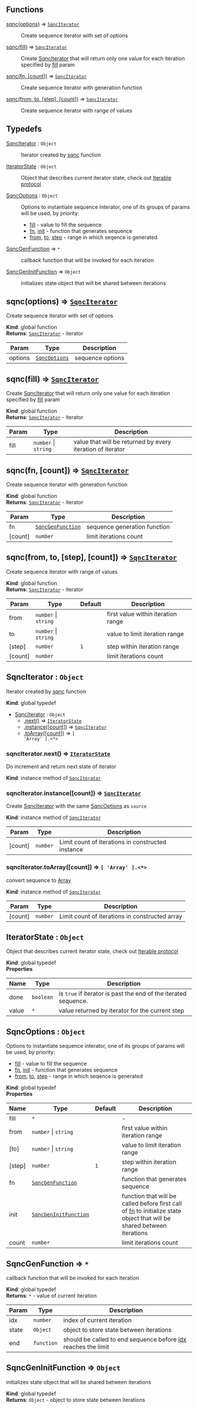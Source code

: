 ## Functions

<dl>
<dt><a href="#sqnc">sqnc(options)</a> ⇒ <code><a href="#SqncIterator">SqncIterator</a></code></dt>
<dd><p>Create sequence iterator with set of options</p>
</dd>
<dt><a href="#sqnc">sqnc(fill)</a> ⇒ <code><a href="#SqncIterator">SqncIterator</a></code></dt>
<dd><p>Create <a href="#SqncIterator">SqncIterator</a> that will return only one value for each iteration specified by <a href="fill">fill</a> param</p>
</dd>
<dt><a href="#sqnc">sqnc(fn, [count])</a> ⇒ <code><a href="#SqncIterator">SqncIterator</a></code></dt>
<dd><p>Create sequence iterator with generation function</p>
</dd>
<dt><a href="#sqnc">sqnc(from, to, [step], [count])</a> ⇒ <code><a href="#SqncIterator">SqncIterator</a></code></dt>
<dd><p>Create sequence iterator with range of values</p>
</dd>
</dl>

## Typedefs

<dl>
<dt><a href="#SqncIterator">SqncIterator</a> : <code>Object</code></dt>
<dd><p>Iterator created by <a href="#sqnc">sqnc</a> function</p>
</dd>
<dt><a href="#IteratorState">IteratorState</a> : <code>Object</code></dt>
<dd><p>Object that describes current iterator state, check out <a href="https://developer.mozilla.org/docs/Web/JavaScript/Reference/Iteration_protocols">Iterable protocol</a></p>
</dd>
<dt><a href="#SqncOptions">SqncOptions</a> : <code>Object</code></dt>
<dd><p>Options to instantiate sequence interator, one of its groups of params will be used,
by priority:</p>
<ul>
<li><a href="fill">fill</a> - value to fill the sequence</li>
<li><a href="fn">fn</a>, <a href="init">init</a> - function that generates sequence</li>
<li><a href="from">from</a>, <a href="to">to</a>, <a href="step">step</a> - range in which seqence is generated</li>
</ul>
</dd>
<dt><a href="#SqncGenFunction">SqncGenFunction</a> ⇒ <code>*</code></dt>
<dd><p>callback function that will be invoked for each iteration</p>
</dd>
<dt><a href="#SqncGenInitFunction">SqncGenInitFunction</a> ⇒ <code>Object</code></dt>
<dd><p>initializes state object that will be shared between iterations</p>
</dd>
</dl>

<a name="sqnc"></a>

## sqnc(options) ⇒ [<code>SqncIterator</code>](#SqncIterator)
Create sequence iterator with set of options

**Kind**: global function  
**Returns**: [<code>SqncIterator</code>](#SqncIterator) - iterator  

| Param | Type | Description |
| --- | --- | --- |
| options | [<code>SqncOptions</code>](#SqncOptions) | sequence options |

<a name="sqnc"></a>

## sqnc(fill) ⇒ [<code>SqncIterator</code>](#SqncIterator)
Create [SqncIterator](#SqncIterator) that will return only one value for each iteration specified by [fill](fill) param

**Kind**: global function  
**Returns**: [<code>SqncIterator</code>](#SqncIterator) - iterator  

| Param | Type | Description |
| --- | --- | --- |
| fill | <code>number</code> \| <code>string</code> | value that will be returned by every iteration of iterator |

<a name="sqnc"></a>

## sqnc(fn, [count]) ⇒ [<code>SqncIterator</code>](#SqncIterator)
Create sequence iterator with generation function

**Kind**: global function  
**Returns**: [<code>SqncIterator</code>](#SqncIterator) - iterator  

| Param | Type | Description |
| --- | --- | --- |
| fn | [<code>SqncGenFunction</code>](#SqncGenFunction) | sequence generation function |
| [count] | <code>number</code> | limit iterations count |

<a name="sqnc"></a>

## sqnc(from, to, [step], [count]) ⇒ [<code>SqncIterator</code>](#SqncIterator)
Create sequence iterator with range of values

**Kind**: global function  
**Returns**: [<code>SqncIterator</code>](#SqncIterator) - iterator  

| Param | Type | Default | Description |
| --- | --- | --- | --- |
| from | <code>number</code> \| <code>string</code> |  | first value within iteration range |
| to | <code>number</code> \| <code>string</code> |  | value to limit iteration range |
| [step] | <code>number</code> | <code>1</code> | step within iteration range |
| [count] | <code>number</code> |  | limit iterations count |

<a name="SqncIterator"></a>

## SqncIterator : <code>Object</code>
Iterator created by [sqnc](#sqnc) function

**Kind**: global typedef  

* [SqncIterator](#SqncIterator) : <code>Object</code>
    * [.next()](#SqncIterator+next) ⇒ [<code>IteratorState</code>](#IteratorState)
    * [.instance([count])](#SqncIterator+instance) ⇒ [<code>SqncIterator</code>](#SqncIterator)
    * [.toArray([count])](#SqncIterator+toArray) ⇒ <code>[ &#x27;Array&#x27; ].&lt;\*&gt;</code>

<a name="SqncIterator+next"></a>

### sqncIterator.next() ⇒ [<code>IteratorState</code>](#IteratorState)
Do increment and return next state of iterator

**Kind**: instance method of [<code>SqncIterator</code>](#SqncIterator)  
<a name="SqncIterator+instance"></a>

### sqncIterator.instance([count]) ⇒ [<code>SqncIterator</code>](#SqncIterator)
Create [SqncIterator](#SqncIterator) with the same [SqncOptions](#SqncOptions) as `source`

**Kind**: instance method of [<code>SqncIterator</code>](#SqncIterator)  

| Param | Type | Description |
| --- | --- | --- |
| [count] | <code>number</code> | Limit count of iterations in constructed instance |

<a name="SqncIterator+toArray"></a>

### sqncIterator.toArray([count]) ⇒ <code>[ &#x27;Array&#x27; ].&lt;\*&gt;</code>
convert sequence to [Array](Array)

**Kind**: instance method of [<code>SqncIterator</code>](#SqncIterator)  

| Param | Type | Description |
| --- | --- | --- |
| [count] | <code>number</code> | Limit count of iterations in constructed array |

<a name="IteratorState"></a>

## IteratorState : <code>Object</code>
Object that describes current iterator state, check out [Iterable protocol](https://developer.mozilla.org/docs/Web/JavaScript/Reference/Iteration_protocols)

**Kind**: global typedef  
**Properties**

| Name | Type | Description |
| --- | --- | --- |
| done | <code>boolean</code> | is `true` if iterator is past the end of the iterated sequence. |
| value | <code>\*</code> | value returned by iterator for the current step |

<a name="SqncOptions"></a>

## SqncOptions : <code>Object</code>
Options to instantiate sequence interator, one of its groups of params will be used,
by priority:
- [fill](fill) - value to fill the sequence
- [fn](fn), [init](init) - function that generates sequence
- [from](from), [to](to), [step](step) - range in which seqence is generated

**Kind**: global typedef  
**Properties**

| Name | Type | Default | Description |
| --- | --- | --- | --- |
| fill | <code>\*</code> |  | - |
| from | <code>number</code> \| <code>string</code> |  | first value within iteration range |
| [to] | <code>number</code> \| <code>string</code> |  | value to limit iteration range |
| [step] | <code>number</code> | <code>1</code> | step within iteration range |
| fn | [<code>SqncGenFunction</code>](#SqncGenFunction) |  | function that generates sequence |
| init | [<code>SqncGenInitFunction</code>](#SqncGenInitFunction) |  | function that will be called before first call of [fn](fn) to initialize state object that will be shared between iterations |
| count | <code>number</code> |  | limit iterations count |

<a name="SqncGenFunction"></a>

## SqncGenFunction ⇒ <code>\*</code>
callback function that will be invoked for each iteration

**Kind**: global typedef  
**Returns**: <code>\*</code> - value of current iteration  

| Param | Type | Description |
| --- | --- | --- |
| idx | <code>number</code> | index of current iteration |
| state | <code>Object</code> | object to store state between iterations |
| end | <code>function</code> | should be called to end sequence before [idx](idx) reaches the limit |

<a name="SqncGenInitFunction"></a>

## SqncGenInitFunction ⇒ <code>Object</code>
initializes state object that will be shared between iterations

**Kind**: global typedef  
**Returns**: <code>Object</code> - object to store state between iterations  
